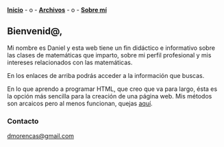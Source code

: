 [**Inicio**](index.html) - o -    [**Archivos**](Archivos.html)  - o -   [**Sobre mí**](Sobremi.html)

## Bienvenid@, 

Mi nombre es Daniel y esta web tiene un fin didáctico e informativo sobre las clases de matemáticas que imparto, sobre mi perfil profesional y mis intereses relacionados con las matemáticas. 

En los enlaces de arriba podrás acceder a la información que buscas. 

En lo que aprendo a programar HTML, que creo que va para largo, ésta es la opción más sencilla para la creación de una página web. Mis métodos son arcaicos pero al menos funcionan, quejas [aquí](https://www.youtube.com/watch?v=4GicJVYQvcg&list=LLecsc4UOOJfb3kJ5_0Mxe2A&index=39&t=0s).


### Contacto

dmorencas@gmail.com
